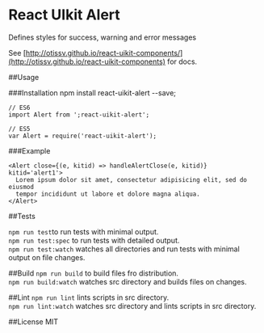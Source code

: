 # React UIkit Alert

Defines styles for success, warning and error messages

See [http://otissv.github.io/react-uikit-components/](http://otissv.github.io/react-uikit-components) for docs.

##Usage

###Installation
    npm install react-uikit-alert --save;

    // ES6
    import Alert from ';react-uikit-alert';

    // ES5
    var Alert = require('react-uikit-alert');

###Example

    <Alert close={(e, kitid) => handleAlertClose(e, kitid)} kitid='alert1'>
      Lorem ipsum dolor sit amet, consectetur adipisicing elit, sed do eiusmod
      tempor incididunt ut labore et dolore magna aliqua.
    </Alert>


##Tests

`npm run test`to run tests with minimal output.  
`npm run test:spec` to run tests with detailed output.  
`npm run test:watch` watches all directories and run tests with minimal output on file changes.

##Build
`npm run build` to build files fro distribution.  
`npm run build:watch` watches src directory and builds files on changes.

##Lint
`npm run lint` lints scripts in src directory.  
`npm run lint:watch` watches src directory and lints scripts in src directory.

##License
MIT
